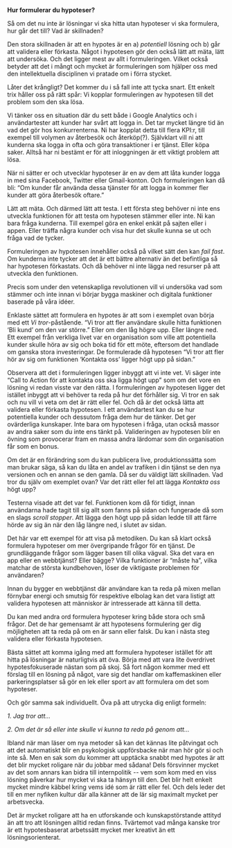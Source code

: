 **Hur formulerar du hypoteser?** 

Så om det nu inte är lösningar vi ska hitta utan hypoteser vi ska formulera, hur går det till? Vad är skillnaden?  

Den stora skillnaden är att en hypotes är en a) *potentiell* lösning och b) går att validera eller förkasta. Något i hypotesen gör den också lätt att mäta, lätt att undersöka. Och det ligger mest av allt i formuleringen. Vilket också betyder att det i mångt och mycket är formuleringen som hjälper oss med den intellektuella disciplinen vi pratade om i förra stycket. 

Låter det krångligt? Det kommer du i så fall inte att tycka snart. Ett enkelt trix håller oss på rätt spår: Vi kopplar formuleringen av hypotesen till det problem som den ska lösa. 

Vi tänker oss en situation där du sett både i Google Analytics och i användartester att kunder har svårt att logga in. Det tar mycket längre tid än vad det gör hos konkurrenterna. Ni har kopplat detta till flera KPI:r, till exempel till volymen av återbesök och återköp(?). Självklart vill ni att kunderna ska logga in ofta och göra transaktioner i er tjänst. Eller köpa saker. Alltså har ni bestämt er för att inloggningen är ett viktigt problem att lösa. 

När ni sätter er och utvecklar hypoteser är en av dem att låta kunder logga in med sina Facebook, Twitter eller Gmail-konton. Och formuleringen kan då bli: “Om kunder får använda dessa tjänster för att logga in kommer fler kunder att göra återbesök oftare.”

Lätt att mäta. Och därmed lätt att testa. I ett första steg behöver ni inte ens utveckla funktionen för att testa om hypotesen stämmer eller inte. Ni kan bara fråga kunderna. Till exempel göra en enkel enkät på sajten eller i appen. Eller träffa några kunder och visa hur det skulle kunna se ut och fråga vad de tycker. 

Formuleringen av hypotesen innehåller också på vilket sätt den kan *fail fast*. Om kunderna inte tycker att det är ett bättre alternativ än det befintliga så har hypotesen förkastats. Och då behöver ni inte lägga ned resurser på att utveckla den funktionen. 

Precis som under den vetenskapliga revolutionen vill vi undersöka vad som stämmer och inte innan vi börjar bygga maskiner och digitala funktioner baserade på våra idéer.

Enklaste sättet att formulera en hypotes är att som i exemplet ovan börja med ett *Vi tror*-påstående. “Vi tror att fler användare skulle hitta funktionen ‘Bli kund’ om den var större.” Eller om den låg högre upp. Eller längre ned. Ett exempel från verkliga livet var en organisation som ville att potentiella kunder skulle höra av sig och boka tid för ett möte, eftersom det handlade om ganska stora investeringar. De formulerade då hypotesen “Vi tror att fler hör av sig om funktionen ‘Kontakta oss’ ligger högt upp på sidan.”

Observera att det i formuleringen ligger inbyggt att vi inte vet. Vi säger inte “Call to Action för att kontakta oss ska ligga högt upp” som om det vore en lösning vi redan visste var den rätta. I formuleringen av hypotesen ligger det istället inbyggt att vi behöver ta reda på hur det förhåller sig. Vi tror en sak och nu vill vi veta om det är rätt eller fel. Och då är det också lätta att validera eller förkasta hypotesen. I ett användartest kan du se hur potentiella kunder och dessutom fråga dem hur de tänker. Det ger ovärderliga kunskaper. Inte bara om hypotesen i fråga, utan också massor av andra saker som du inte ens tänkt på. Valideringen av hypotesen blir en övning som provocerar fram en massa andra lärdomar som din organisation får som en bonus. 

Om det är en förändring som du kan publicera live, produktionssätta som man brukar säga, så kan du låta en andel av trafiken i din tjänst se den nya versionen och en annan se den gamla. Då ser du väldigt lätt skillnaden. Vad tror du själv om exemplet ovan? Var det rätt eller fel att lägga *Kontakta oss* högt upp? 

Testerna visade att det var fel. Funktionen kom då för tidigt, innan användarna hade tagit till sig allt som fanns på sidan och fungerade då som en slags *scroll stopper*. Att lägga den högt upp på sidan ledde till att färre hörde av sig än när den låg längre ned, i slutet av sidan. 

Det här var ett exempel för att visa på metodiken. Du kan så klart också formulera hypoteser om mer övergripande frågor för en tjänst. De grundläggande frågor som lägger basen till olika vägval. Ska det vara en app eller en webbtjänst? Eller bägge? Vilka funktioner är “måste ha”, vilka matchar de största kundbehoven, löser de viktigaste problemen för användaren? 

Innan du bygger en webbtjänst där användare kan ta reda på mixen mellan förnybar energi och smutsig för respektive elbolag kan det vara listigt att validera hypotesen att människor är intresserade att känna till detta. 

Du kan med andra ord formulera hypoteser kring både stora och små frågor. Det de har gemensamt är att hypotesens formulering ger dig möjligheten att ta reda på om en är sann eller falsk. Du kan i nästa steg validera eller förkasta hypotesen. 

Bästa sättet att komma igång med att formulera hypoteser istället för att hitta på lösningar är naturligtvis att öva. Börja med att vara lite överdrivet hypotesfokuserade nästan som på skoj. Så fort någon kommer med ett förslag till en lösning på något, vare sig det handlar om kaffemaskinen eller parkeringsplatser så gör en lek eller sport av att formulera om det som hypoteser. 

Och gör samma sak individuellt. Öva på att utrycka dig enligt formeln: 

*1\. Jag tror att...* 

*2\. Om det är så eller inte skulle vi kunna ta reda på genom att...*

Ibland när man läser om nya metoder så kan det kännas lite påtvingat och att det automatiskt blir en psykologisk uppförsbacke när man hör gör si och inte så. Men en sak som du kommer att upptäcka snabbt med hypotes är att det blir mycket roligare när du jobbar med sådana! Dels försvinner mycket av det som annars kan bidra till internpolitik -- vem som kom med en viss lösning påverkar hur mycket vi ska ta hänsyn till den. Det blir helt enkelt mycket mindre käbbel kring vems idé som är rätt eller fel. Och dels leder det till en mer nyfiken kultur där alla känner att de lär sig maximalt mycket per arbetsvecka. 

Det är mycket roligare att ha en utforskande och kunskapstörstande attityd än att tro att lösningen alltid redan finns. Tvärtemot vad många kanske tror är ett hypotesbaserat arbetssätt mycket mer kreativt än ett lösningsorienterat. 